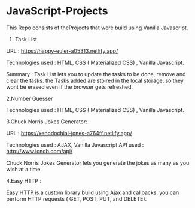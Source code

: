 # JavaScript-Projects

This Repo consists of theProjects that were build using Vanilla Javascript. 

1. Task List 

URL : https://happy-euler-a05313.netlify.app/ 

Technologies used : HTML, CSS ( Materialized CSS) , Vanilla Javascript. 

Summary : Task List lets you to update the tasks to be done, remove and clear the tasks. the Tasks added are stoired in the local storage, so they wont be erased even if the browser gets refreshed. 

2.Number Guesser

Technologies used : HTML, CSS ( Materialized CSS) , Vanilla Javascript. 

3.Chuck Norris Jokes Generator: 

URL : https://xenodochial-jones-a764ff.netlify.app/

Technologies used : AJAX, Vanilla Javascript
API used : http://www.icndb.com/api/ 

Chuck Norris Jokes Generator lets you generate the jokes as many as you wish at a time. 

4.Easy HTTP : 

Easy HTTP is a custom library build using Ajax and callbacks, you can perform HTTP requests ( GET, POST, PUT, and DELETE).
